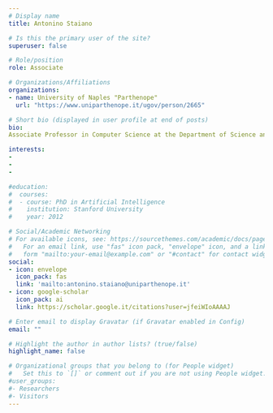```yaml
---
# Display name
title: Antonino Staiano

# Is this the primary user of the site?
superuser: false

# Role/position
role: Associate

# Organizations/Affiliations
organizations:
- name: University of Naples "Parthenope"
  url: "https://www.uniparthenope.it/ugov/person/2665"

# Short bio (displayed in user profile at end of posts)
bio: 
Associate Professor in Computer Science at the Department of Science and Technology of the University of Naples "Parthenope". He holds a PhD in Computer Science (2004) and a Laurea Degree in Computer Science (1998) from the University of Salerno. Scientific manager of the project "Smart Energy Efficiency Environment for Industry" - PON "Research and Innovation" 2014-2020. Member of the Board of Directors of CINI and Senior Member of the IEEE. The research activity focuses on Machine and Deep Learning, Big Data Analytics and applications in Environmental Sciences and Ecology, Bioinformatics, Astrophysics, IoT.

interests:
-
-
-

#education:
#  courses:
#  - course: PhD in Artificial Intelligence
#    institution: Stanford University
#    year: 2012

# Social/Academic Networking
# For available icons, see: https://sourcethemes.com/academic/docs/page-builder/#icons
#   For an email link, use "fas" icon pack, "envelope" icon, and a link in the
#   form "mailto:your-email@example.com" or "#contact" for contact widget.
social:
- icon: envelope
  icon_pack: fas
  link: 'mailto:antonino.staiano@uniparthenope.it'
- icon: google-scholar
  icon_pack: ai
  link: https://scholar.google.it/citations?user=jfeiWIoAAAAJ

# Enter email to display Gravatar (if Gravatar enabled in Config)
email: ""

# Highlight the author in author lists? (true/false)
highlight_name: false

# Organizational groups that you belong to (for People widget)
#   Set this to `[]` or comment out if you are not using People widget.
#user_groups:
#- Researchers
#- Visitors
---
```

